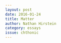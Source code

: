 ```yaml
---
layout: post 
date: 2016-01-24
title: Matter
author: Nathan Hirstein
category: essays
issue: chthonic
---
```


